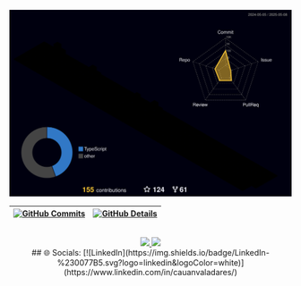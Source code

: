 <div align="center">

 
 ![Status](./profile-3d-contrib/profile-night-rainbow.svg)


 | [![GitHub Commits](http://github-profile-summary-cards.vercel.app/api/cards/productive-time?username=CauanVSVV&theme=github_dark&utcOffset=-3)](https://github.com/vn7n24fzkq/github-profile-summary-cards) | [![GitHub Details](http://github-profile-summary-cards.vercel.app/api/cards/profile-details?username=CAUANVSVV&theme=github_dark)](https://github.com/vn7n24fzkq/github-profile-summary-cards) |
 | ----------- | ----------- |


</br>

<a href="https://skillicons.dev" align="center">
  <img src="https://skillicons.dev/icons?i=git,github,vscode,python,javascript,typescript,css,html,react,nodejs,nest,tailwind,sass,materialui,styledcomponents" />
 
  <img src="https://skillicons.dev/icons?i=vite,postman,vercel,mongodb,docker,figma" />
</a>

</br>
## 🌐 Socials:
[![LinkedIn](https://img.shields.io/badge/LinkedIn-%230077B5.svg?logo=linkedin&logoColor=white)](https://www.linkedin.com/in/cauanvaladares/)


<!--
# 📊 GitHub Stats:
![](https://github-readme-stats.vercel.app/api?username=CauanVSVV&theme=tokyonight&hide_border=false&include_all_commits=false&count_private=false)
![](https://github-readme-streak-stats.herokuapp.com/?user=CauanVSVV&theme=tokyonight&hide_border=false)
![](https://github-readme-stats.vercel.app/api/top-langs/?username=CauanVSVV&theme=tokyonight&hide_border=false&include_all_commits=false&count_private=false&layout=compact)

---
[![](https://visitcount.itsvg.in/api?id=CauanVSVV&icon=0&color=0)](https://visitcount.itsvg.in)
-->
</div>
<!-- Proudly created with GPRM ( https://gprm.itsvg.in ) -->

